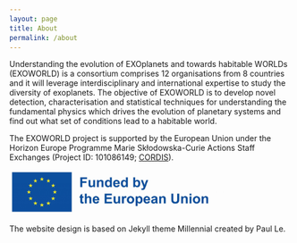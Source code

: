 ```yaml
---
layout: page
title: About
permalink: /about
---
```


Understanding the evolution of EXOplanets and towards habitable WORLDs (EXOWORLD) is a consortium comprises 12 organisations from 8 countries and it will leverage interdisciplinary and international expertise to study the diversity of exoplanets.
The objective of EXOWORLD is to develop novel detection, characterisation and statistical techniques for understanding the fundamental physics which drives the evolution of planetary systems and find out what set of conditions lead to a habitable world.

The EXOWORLD project is supported by the European Union under the Horizon Europe Programme Marie Skłodowska-Curie Actions Staff Exchanges (Project ID: 101086149; <a href="https://ec.europa.eu/info/funding-tenders/opportunities/portal/screen/how-to-participate/org-details/999999999/project/101086149/program/43108390/details">CORDIS</a>).

<img src="/assets/img/eu-funding-logo.jpeg" alt="EU funding logo" height="80">


The website design is based on Jekyll theme Millennial created by Paul Le.
